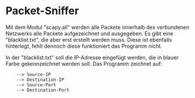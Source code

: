 # Packet-Sniffer 
Mit dem Modul "scapy.all" werden alle Packete innerhalb des verbundenen Netzwerks alle Packete aufgezeichnet und ausgegeben. Es gibt eine "blacklist.txt", die aber erst erstellt werden muss. Diese ist ebenfalls hinterlegt, fehlt dennoch diese funktioniert das Programm nicht.

In der "blacklist.txt" soll die IP-Adresse eingefügt werden, die in blauer Farbe gekennzeichnet werden soll. 
Das Programm zeichnet auf:


        --> Source-IP
        --> Destination-IP
        --> Source-Port
        --> Destination-Port
